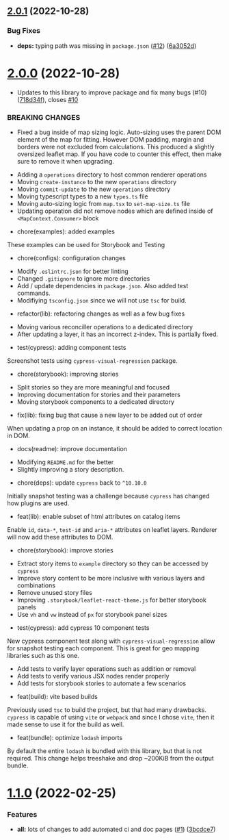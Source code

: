 ## [2.0.1](https://github.com/chickencoding123/leaflet-react-fibers/compare/2.0.0...2.0.1) (2022-10-28)


### Bug Fixes

* **deps:** typing path was missing in `package.json` ([#12](https://github.com/chickencoding123/leaflet-react-fibers/issues/12)) ([6a3052d](https://github.com/chickencoding123/leaflet-react-fibers/commit/6a3052ddb694c45dd43342266513988192935797))

# [2.0.0](https://github.com/chickencoding123/leaflet-react-fibers/compare/1.1.0...2.0.0) (2022-10-28)


* Updates to this library to improve package and fix many bugs (#10) ([718d34f](https://github.com/chickencoding123/leaflet-react-fibers/commit/718d34f511738cfb27dc386b3ed283eb8b8c3dcf)), closes [#10](https://github.com/chickencoding123/leaflet-react-fibers/issues/10)


### BREAKING CHANGES

* Fixed a bug inside of map sizing logic.
Auto-sizing uses the parent DOM element of the map for fitting.
However DOM padding, margin and borders were not excluded from calculations.
This produced a slightly oversized leaflet map.
If you have code to counter this effect, then make sure to remove it when upgrading.

- Adding a `operations` directory to host common renderer operations
- Moving `create-instance` to the new `operations` directory
- Moving `commit-update` to the new `operations` directory
- Moving typescript types to a new `types.ts` file
- Moving auto-sizing logic from `map.tsx` to `set-map-size.ts` file
- Updating operation did not remove nodes which are defined inside of `<MapContext.Consumer>` block

* chore(examples): added examples

These examples can be used for Storybook and Testing

* chore(configs): configuration changes

- Modify `.eslintrc.json` for better linting
- Changed `.gitignore` to ignore more directories
- Add / update dependencies in `package.json`. Also added test commands.
- Modifiying `tsconfig.json` since we will not use `tsc` for build.

* refactor(lib): refactoring changes as well as a few bug fixes

- Moving various reconciller operations to a dedicated directory
- After updating a layer, it has an incorrect z-index. This is partially fixed.

* test(cypress): adding component tests

Screenshot tests using `cypress-visual-regression` package.

* chore(storybook): improving stories

- Split stories so they are more meaningful and focused
- Improving documentation for stories and their parameters
- Moving storybook components to a dedicated directory

* fix(lib): fixing bug that cause a new layer to be added out of order

When updating a prop on an instance, it should be added to correct location in DOM.

* docs(readme): improve documentation

- Modifying `README.md` for the better
- Slightly improving a story description.

* chore(deps): update `cypress` back to `^10.10.0`

Initially snapshot testing was a challenge because `cypress` has changed how plugins are used.

* feat(lib): enable subset of html attributes on catalog items

Enable `id`, `data-*`, `test-id` and `aria-*` attributes on leaflet layers.
Renderer will now add these attributes to DOM.

* chore(storybook): improve stories

- Extract story items to `example` directory so they can be accessed by `cypress`
- Improve story content to be more inclusive with various layers and combinations
- Remove unused story files
- Improving `.storybook/leaflet-react-theme.js` for better storybook panels
- Use `vh` and `vw` instead of `px` for storybook panel sizes

* test(cypress): add cypress 10 component tests

New cypress component test along with `cypress-visual-regression`
allow for snapshot testing each component. This is great for
geo mapping libraries such as this one.

- Add tests to verify layer operations such as addition or removal
- Add tests to verify various JSX nodes render properly
- Add tests for storybook stories to automate a few scenarios

* feat(build): vite based builds

Previously used `tsc` to build the project, but that had many drawbacks.
`cypress` is capable of using `vite` or `webpack` and since
I chose `vite`, then it made sense to use it for the build as well.

* feat(bundle): optimize `lodash` imports

By default the entire `lodash` is bundled with this library,
but that is not required. This change helps treeshake
and drop ~200KiB from the output bundle.

# [1.1.0](https://github.com/chickencoding123/leaflet-react-fibers/compare/1.0.3...1.1.0) (2022-02-25)


### Features

* **all:** lots of changes to add automated ci and doc pages ([#1](https://github.com/chickencoding123/leaflet-react-fibers/issues/1)) ([3bcdce7](https://github.com/chickencoding123/leaflet-react-fibers/commit/3bcdce7219ba730c64b3c439506a5837d7d22cae))
